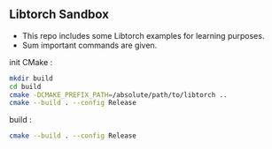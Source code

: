 ## Libtorch Sandbox

* This repo includes some Libtorch examples for learning purposes.
* Sum important commands are given.


init CMake : 
```sh
mkdir build
cd build
cmake -DCMAKE_PREFIX_PATH=/absolute/path/to/libtorch ..
cmake --build . --config Release
```

build :
```sh
cmake --build . --config Release
```

